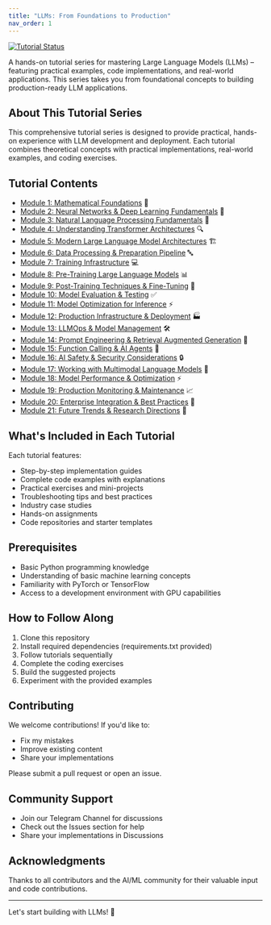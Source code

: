```yaml
---
title: "LLMs: From Foundations to Production"
nav_order: 1
---
```

[![Tutorial Status](https://img.shields.io/badge/Status-In_Progress-yellow)](https://img.shields.io/badge/Status-In_Progress-yellow)

A hands-on tutorial series for mastering Large Language Models (LLMs) – featuring practical examples, code implementations, and real-world applications. This series takes you from foundational concepts to building production-ready LLM applications.

## About This Tutorial Series
This comprehensive tutorial series is designed to provide practical, hands-on experience with LLM development and deployment. Each tutorial combines theoretical concepts with practical implementations, real-world examples, and coding exercises.

## Tutorial Contents
- [Module 1: Mathematical Foundations](Modules/1_Math_Foundations.md) 🧮
- [Module 2: Neural Networks & Deep Learning Fundamentals](Modules/2_Neural_Networks.md) 🔄
- [Module 3: Natural Language Processing Fundamentals](Modules/3_NLP_Basics.md) 📝
- [Module 4: Understanding Transformer Architectures](Modules/4_Transformers.md) 🔍
- [Module 5: Modern Large Language Model Architectures](Modules/5_LLM_Architectures.md) 🏗️
- [Module 6: Data Processing & Preparation Pipeline](Modules/6_Data_Processing.md) 🔤
- [Module 7: Training Infrastructure](Modules/7_Training_Infra.md) 💻
- [Module 8: Pre-Training Large Language Models](Modules/8_Pre_Training.md) 📊
- [Module 9: Post-Training Techniques & Fine-Tuning](Modules/9_Post_Training.md) 🔬
- [Module 10: Model Evaluation & Testing](Modules/10_Evaluation.md) ✅
- [Module 11: Model Optimization for Inference](Modules/11_Optimization.md) ⚡
- [Module 12: Production Infrastructure & Deployment](Modules/12_Production.md) 🏭
- [Module 13: LLMOps & Model Management](Modules/13_LLMOps.md) 🛠️
- [Module 14: Prompt Engineering & Retrieval Augmented Generation](Modules/14_RAG.md) 💭
- [Module 15: Function Calling & AI Agents](Modules/15_Agents.md) 🤖
- [Module 16: AI Safety & Security Considerations](Modules/16_Safety.md) 🔒
- [Module 17: Working with Multimodal Language Models](Modules/17_Multimodal.md) 🚀
- [Module 18: Model Performance & Optimization](Modules/18_Performance.md) ⚡
- [Module 19: Production Monitoring & Maintenance](Modules/19_Maintenance.md) 📈
- [Module 20: Enterprise Integration & Best Practices](Modules/20_Enterprise.md) 🏢
- [Module 21: Future Trends & Research Directions](Modules/21_Future.md) 🔮

## What's Included in Each Tutorial
Each tutorial features:
- Step-by-step implementation guides
- Complete code examples with explanations
- Practical exercises and mini-projects
- Troubleshooting tips and best practices
- Industry case studies
- Hands-on assignments
- Code repositories and starter templates

## Prerequisites
- Basic Python programming knowledge
- Understanding of basic machine learning concepts
- Familiarity with PyTorch or TensorFlow
- Access to a development environment with GPU capabilities

## How to Follow Along
1. Clone this repository
2. Install required dependencies (requirements.txt provided)
3. Follow tutorials sequentially
4. Complete the coding exercises
5. Build the suggested projects
6. Experiment with the provided examples

## Contributing
We welcome contributions! If you'd like to:
- Fix my mistakes
- Improve existing content
- Share your implementations

Please submit a pull request or open an issue.

## Community Support
- Join our Telegram Channel for discussions
- Check out the Issues section for help
- Share your implementations in Discussions

## Acknowledgments
Thanks to all contributors and the AI/ML community for their valuable input and code contributions.

---

Let's start building with LLMs! 🚀
